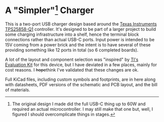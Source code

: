 # A "Simpler"[^1] Charger

This is a two-port USB charger design based around the [Texas Instruments TPS25858-Q1](https://www.ti.com/product/TPS25858-Q1) controller. It's designed to be part of a larger project to build some charging infrastructure into a shelf, hence the terminal block connections rather than actual USB-C ports. Input power is intended to be 15V coming from a power brick and the intent is to have several of these providing something like 12 ports in total (so 6 completed boards).

A lot of the layout and component selection was "inspired" by [TI's Evaluation Kit](https://www.ti.com/tool/TPS25858Q1EVM-140) for this device, but I have deviated in a few places, mainly for cost reasons. I ~~hope~~think I've validated that these changes are ok.

Full KiCad files, including custom symbols and footprints, are in here along with datasheets, PDF versions of the schematic and PCB layout, and the bill of materials.

[^1]: The original design I made did the full USB-C thing up to 60W and required an actual microcontroller. I may still make that one but, well, I figured I should overcomplicate things in stages.